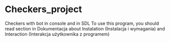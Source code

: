# Checkers_project
Checkers with bot in console and in SDL
To use this program, you should read section in Dokumentacja about Instalation (Instalacja i wymagania) and Interaction (Interakcja użytkownika z programem)

